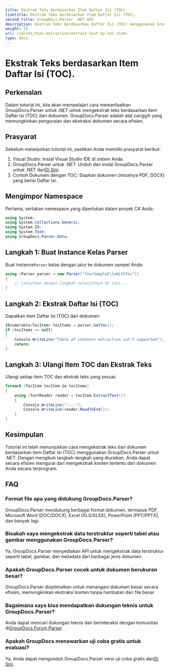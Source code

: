```yaml
---
title: Ekstrak Teks berdasarkan Item Daftar Isi (TOC).
linktitle: Ekstrak Teks berdasarkan Item Daftar Isi (TOC).
second_title: GroupDocs.Parser .NET API
description: Ekstrak teks berdasarkan Daftar Isi (TOC) menggunakan GroupDocs.Parser untuk .NET. Pelajari teknik penguraian dokumen yang efisien untuk ekstraksi data terstruktur.
weight: 15
url: /id/net/text-extraction/extract-text-by-toc-item/
type: docs
---
```

# Ekstrak Teks berdasarkan Item Daftar Isi (TOC).

## Perkenalan
Dalam tutorial ini, kita akan mempelajari cara memanfaatkan GroupDocs.Parser untuk .NET untuk mengekstrak teks berdasarkan item Daftar Isi (TOC) dari dokumen. GroupDocs.Parser adalah alat canggih yang memungkinkan penguraian dan ekstraksi dokumen secara efisien.
## Prasyarat
Sebelum melanjutkan tutorial ini, pastikan Anda memiliki prasyarat berikut:
1. Visual Studio: Instal Visual Studio IDE di sistem Anda.
2.  GroupDocs.Parser untuk .NET: Unduh dan instal GroupDocs.Parser untuk .NET dari[Di Sini](https://releases.groupdocs.com/parser/net/).
3. Contoh Dokumen dengan TOC: Siapkan dokumen (misalnya PDF, DOCX) yang berisi Daftar Isi.

## Mengimpor Namespace
Pertama, sertakan namespace yang diperlukan dalam proyek C# Anda:
```csharp
using System;
using System.Collections.Generic;
using System.IO;
using System.Text;
using GroupDocs.Parser.Data;
```
## Langkah 1: Buat Instance Kelas Parser
 Buat instance`Parser` kelas dengan jalur ke dokumen sampel Anda:
```csharp
using (Parser parser = new Parser("YourSampleFileWithToc"))
{
    // Lanjutkan dengan langkah selanjutnya di sini...
}
```
## Langkah 2: Ekstrak Daftar Isi (TOC)
Dapatkan item Daftar Isi (TOC) dari dokumen:
```csharp
IEnumerable<TocItem> tocItems = parser.GetToc();
if (tocItems == null)
{
    Console.WriteLine("Table of contents extraction isn't supported");
    return;
}
```
## Langkah 3: Ulangi Item TOC dan Ekstrak Teks
Ulangi setiap item TOC dan ekstrak teks yang sesuai:
```csharp
foreach (TocItem tocItem in tocItems)
{
    using (TextReader reader = tocItem.ExtractText())
    {
        Console.WriteLine("----");
        Console.WriteLine(reader.ReadToEnd());
    }
}
```

## Kesimpulan
Tutorial ini telah menunjukkan cara mengekstrak teks dari dokumen berdasarkan item Daftar Isi (TOC) menggunakan GroupDocs.Parser untuk .NET. Dengan mengikuti langkah-langkah yang diuraikan, Anda dapat secara efisien mengurai dan mengekstrak konten tertentu dari dokumen Anda secara terprogram.

## FAQ
### Format file apa yang didukung GroupDocs.Parser?
GroupDocs.Parser mendukung berbagai format dokumen, termasuk PDF, Microsoft Word (DOC/DOCX), Excel (XLS/XLSX), PowerPoint (PPT/PPTX), dan banyak lagi.
### Bisakah saya mengekstrak data terstruktur seperti tabel atau gambar menggunakan GroupDocs.Parser?
Ya, GroupDocs.Parser menyediakan API untuk mengekstrak data terstruktur seperti tabel, gambar, dan metadata dari berbagai jenis dokumen.
### Apakah GroupDocs.Parser cocok untuk dokumen berukuran besar?
GroupDocs.Parser dioptimalkan untuk menangani dokumen besar secara efisien, memungkinkan ekstraksi konten tanpa hambatan dari file besar.
### Bagaimana saya bisa mendapatkan dukungan teknis untuk GroupDocs.Parser?
 Anda dapat mencari dukungan teknis dan berinteraksi dengan komunitas di[GroupDocs.Forum Parser](https://forum.groupdocs.com/c/parser/17).
### Apakah GroupDocs menawarkan uji coba gratis untuk evaluasi?
Ya, Anda dapat mengunduh GroupDocs.Parser versi uji coba gratis dari[Di Sini](https://releases.groupdocs.com/).